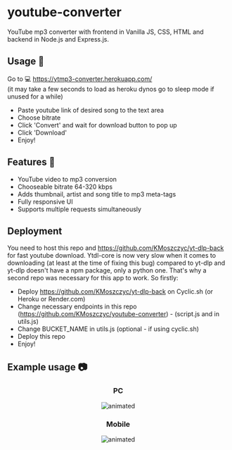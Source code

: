 # youtube-converter
YouTube mp3 converter with frontend in Vanilla JS, CSS, HTML and backend in Node.js and Express.js.

## Usage 📄
Go to
💻 https://ytmp3-converter.herokuapp.com/  
(it may take a few seconds to load as heroku dynos go to sleep mode if unused for a while)

- Paste youtube link of desired song to the text area  
- Choose bitrate
- Click 'Convert' and wait for download button to pop up  
- Click 'Download'  
- Enjoy!  

## Features 🎉
- YouTube video to mp3 conversion
- Chooseable bitrate 64-320 kbps
- Adds thumbnail, artist and song title to mp3 meta-tags 
- Fully responsive UI
- Supports multiple requests simultaneously

## Deployment
You need to host this repo and https://github.com/KMoszczyc/yt-dlp-back for fast youtube download. Ytdl-core is now very slow when it comes to downloading (at least at the time of fixing this bug) compared to yt-dlp and
yt-dlp doesn't have a npm package, only a python one. That's why a second repo was necessary for this app to work.
So firstly:
- Deploy https://github.com/KMoszczyc/yt-dlp-back on Cyclic.sh (or Heroku or Render.com)
- Change necessary endpoints in this repo (https://github.com/KMoszczyc/youtube-converter) - (script.js and in utils.js)
- Change BUCKET_NAME in utils.js (optional - if using cyclic.sh)
- Deploy this repo
- Enjoy!

## Example usage 📷

<div align="center">
  <h3>PC</h3>
  <img src="https://user-images.githubusercontent.com/61971053/130526310-fda2fea3-57d1-4a26-87c8-8699ee659606.gif" alt="animated" />
</div>

<div align="center">
  <h3>Mobile</h3>
  <img src="https://user-images.githubusercontent.com/61971053/130527180-3d81e063-ca35-43be-9a65-92094500c9a4.gif" alt="animated" />
</div


